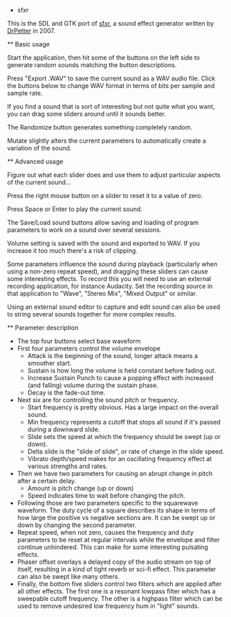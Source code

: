 * sfxr

This is the SDL and GTK port of
[sfxr](http://www.drpetter.se/project_sfxr.html), a sound effect
generator written by [DrPetter](http://www.drpetter.se) in 2007.

** Basic usage

Start the application, then hit some of the buttons on the left side
to generate random sounds matching the button descriptions.

Press "Export .WAV" to save the current sound as a WAV audio file.
Click the buttons below to change WAV format in terms of bits per
sample and sample rate.

If you find a sound that is sort of interesting but not quite what you
want, you can drag some sliders around until it sounds better.

The Randomize button generates something completely random.

Mutate slightly alters the current parameters to automatically create
a variation of the sound.

** Advanced usage

Figure out what each slider does and use them to adjust particular
aspects of the current sound...

Press the right mouse button on a slider to reset it to a value of
zero.

Press Space or Enter to play the current sound.

The Save/Load sound buttons allow saving and loading of program
parameters to work on a sound over several sessions.

Volume setting is saved with the sound and exported to WAV. If you
increase it too much there's a risk of clipping.

Some parameters influence the sound during playback (particularly when
using a non-zero repeat speed), and dragging these sliders can cause
some interesting effects.  To record this you will need to use an
external recording application, for instance Audacity.  Set the
recording source in that application to "Wave", "Stereo Mix", "Mixed
Output" or similar.

Using an external sound editor to capture and edit sound can also be
used to string several sounds together for more complex results.

** Parameter description

- The top four buttons select base waveform
- First four parameters control the volume envelope
  - Attack is the beginning of the sound, longer attack means a smoother start.
  - Sustain is how long the volume is held constant before fading out.
  - Increase Sustain Punch to cause a popping effect with increased (and falling) volume during the sustain phase.
  - Decay is the fade-out time.
- Next six are for controlling the sound pitch or frequency.
  - Start frequency is pretty obvious. Has a large impact on the overall sound.
  - Min frequency represents a cutoff that stops all sound if it's passed during a downward slide.
  - Slide sets the speed at which the frequency should be swept (up or down).
  - Delta slide is the "slide of slide", or rate of change in the slide speed.
  - Vibrato depth/speed makes for an oscillating frequency effect at various strengths and rates.
- Then we have two parameters for causing an abrupt change in pitch
  after a certain delay.
  - Amount is pitch change (up or down)
  - Speed indicates time to wait before changing the pitch.
- Following those are two parameters specific to the squarewave
  waveform. The duty cycle of a square describes its shape in terms of
  how large the positive vs negative sections are. It can be swept up
  or down by changing the second parameter.
- Repeat speed, when not zero, causes the frequency and duty
  parameters to be reset at regular intervals while the envelope and
  filter continue unhindered.  This can make for some interesting
  pulsating effects.
- Phaser offset overlays a delayed copy of the audio stream on top of
  itself, resulting in a kind of tight reverb or sci-fi effect.  This
  parameter can also be swept like many others.
- Finally, the bottom five sliders control two filters which are
  applied after all other effects.  The first one is a resonant
  lowpass filter which has a sweepable cutoff frequency.  The other is
  a highpass filter which can be used to remove undesired low
  frequency hum in "light" sounds.
